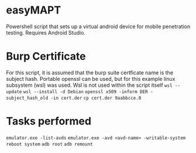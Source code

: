 # easyMAPT
Powershell script that sets up a virtual android device for mobile penetration testing. Requires Android Studio.

# Burp Certificate
For this script, it is assumed that the burp suite certficate name is the subject hash.
Portable openssl can be used, but for this example linux subsystem (wsl) was used. Wsl is not used within the script itself
```wsl --update```
```wsl --install -d Debian```
```openssl x509 -inform DER -subject_hash_old -in cert.der```
```cp cert.der 9aabbcce.0```


# Tasks performed
```emulator.exe -list-avds```
```emulator.exe -avd <avd-name> -writable-system```
```reboot system```
```adb root```
```adb remount```
